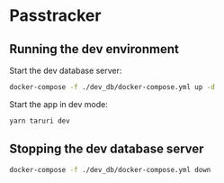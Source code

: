 # Passtracker

## Running the dev environment
Start the dev database server:
```bash
docker-compose -f ./dev_db/docker-compose.yml up -d
```
Start the app in dev mode:
```bash
yarn taruri dev
```
## Stopping the dev database server
```bash
docker-compose -f ./dev_db/docker-compose.yml down
```